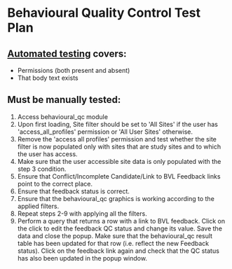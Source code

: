 # Behavioural Quality Control Test Plan

## [Automated testing](https://github.com/aces/Loris/blob/17.1-dev/modules/behavioural_qc/test/behavioural_qcTest.php) covers:
* Permissions (both present and absent)
* That body text exists

## Must be manually tested:
1. Access behavioural_qc module
2. Upon first loading, Site filter should be set to 'All Sites' if the user has 
'access_all_profiles' permission or 'All User Sites' otherwise.
3. Remove the 'access all profiles' permission and test whether the site filter is 
now populated only with sites that are study sites and to which the user has access.
4. Make sure that the user accessible site data is only populated with the step 3 condition.
5. Ensure that Conflict/Incomplete Candidate/Link to BVL Feedback links point to the correct place.
6. Ensure that feedback status is correct.
7. Ensure that the behavioural_qc graphics is working according to the applied filters.
8. Repeat steps 2-9 with applying all the filters.
9. Perform a query that returns a row with a link to BVL feedback. Click on the click to edit the feedback QC
   status and change its value. Save the data and close the popup. Make sure that the behavioural_qc result table has been 
   updated for that row (i.e. reflect the new Feedback status). Click on the feedback link again and check that 
   the QC status has also been updated in the popup window.  

